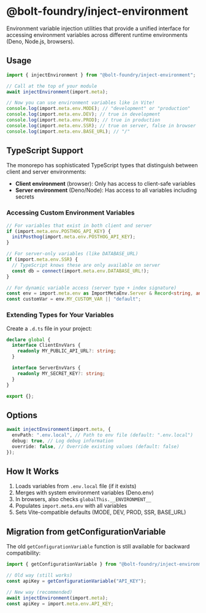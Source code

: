 # @bolt-foundry/inject-environment

Environment variable injection utilities that provide a unified interface for
accessing environment variables across different runtime environments (Deno,
Node.js, browsers).

## Usage

```typescript
import { injectEnvironment } from "@bolt-foundry/inject-environment";

// Call at the top of your module
await injectEnvironment(import.meta);

// Now you can use environment variables like in Vite!
console.log(import.meta.env.MODE); // "development" or "production"
console.log(import.meta.env.DEV); // true in development
console.log(import.meta.env.PROD); // true in production
console.log(import.meta.env.SSR); // true on server, false in browser
console.log(import.meta.env.BASE_URL); // "/"
```

## TypeScript Support

The monorepo has sophisticated TypeScript types that distinguish between client
and server environments:

- **Client environment** (browser): Only has access to client-safe variables
- **Server environment** (Deno/Node): Has access to all variables including
  secrets

### Accessing Custom Environment Variables

```typescript
// For variables that exist in both client and server
if (import.meta.env.POSTHOG_API_KEY) {
  initPosthog(import.meta.env.POSTHOG_API_KEY);
}

// For server-only variables (like DATABASE_URL)
if (import.meta.env.SSR) {
  // TypeScript knows these are only available on server
  const db = connect(import.meta.env.DATABASE_URL!);
}

// For dynamic variable access (server type + index signature)
const env = import.meta.env as ImportMetaEnv.Server & Record<string, any>;
const customVar = env.MY_CUSTOM_VAR || "default";
```

### Extending Types for Your Variables

Create a `.d.ts` file in your project:

```typescript
declare global {
  interface ClientEnvVars {
    readonly MY_PUBLIC_API_URL?: string;
  }

  interface ServerEnvVars {
    readonly MY_SECRET_KEY?: string;
  }
}

export {};
```

## Options

```typescript
await injectEnvironment(import.meta, {
  envPath: ".env.local", // Path to env file (default: ".env.local")
  debug: true, // Log debug information
  override: false, // Override existing values (default: false)
});
```

## How It Works

1. Loads variables from `.env.local` file (if it exists)
2. Merges with system environment variables (Deno.env)
3. In browsers, also checks `globalThis.__ENVIRONMENT__`
4. Populates `import.meta.env` with all variables
5. Sets Vite-compatible defaults (MODE, DEV, PROD, SSR, BASE_URL)

## Migration from getConfigurationVariable

The old `getConfigurationVariable` function is still available for backward
compatibility:

```typescript
import { getConfigurationVariable } from "@bolt-foundry/inject-environment";

// Old way (still works)
const apiKey = getConfigurationVariable("API_KEY");

// New way (recommended)
await injectEnvironment(import.meta);
const apiKey = import.meta.env.API_KEY;
```
